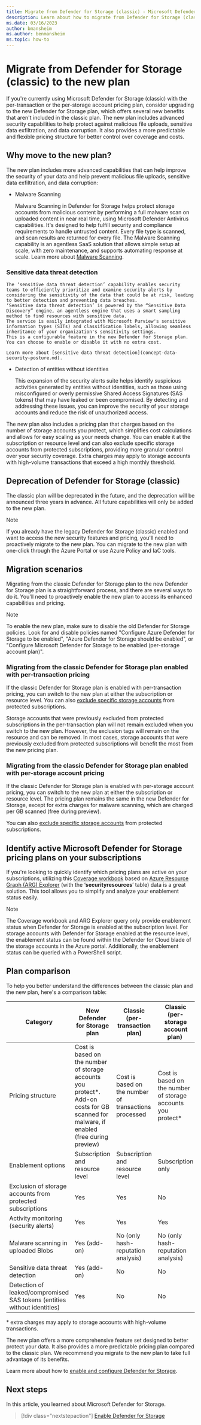 ```yaml
---
title: Migrate from Defender for Storage (classic) - Microsoft Defender for Cloud
description: Learn about how to migrate from Defender for Storage (classic) to the new Defender for Storage plan to take advantage of its enhanced capabilities and pricing.
ms.date: 03/16/2023
author: bmansheim
ms.author: benmansheim
ms.topic: how-to
---
```


# Migrate from Defender for Storage (classic) to the new plan

If you're currently using Microsoft Defender for Storage (classic) with the per-transaction or the per-storage account pricing plan, consider upgrading to the new Defender for Storage plan, which offers several new benefits that aren't included in the classic plan. The new plan includes advanced security capabilities to help protect against malicious file uploads, sensitive data exfiltration, and data corruption. It also provides a more predictable and flexible pricing structure for better control over coverage and costs.

## Why move to the new plan?

The new plan includes more advanced capabilities that can help improve the security of your data and help prevent malicious file uploads, sensitive data exfiltration, and data corruption:

- Malware Scanning

    Malware Scanning in Defender for Storage helps protect storage accounts from malicious content by performing a full malware scan on uploaded content in near real time, using Microsoft Defender Antivirus capabilities. It's designed to help fulfill security and compliance requirements to handle untrusted content. Every file type is scanned, and scan results are returned for every file.
    The Malware Scanning capability is an agentless SaaS solution that allows simple setup at scale, with zero maintenance, and supports automating response at scale.
    Learn more about [Malware Scanning](defender-for-storage-malware-scan.md).

### Sensitive data threat detection

    The ‘sensitive data threat detection’ capability enables security teams to efficiently prioritize and examine security alerts by considering the sensitivity of the data that could be at risk, leading to better detection and preventing data breaches.
    ‘Sensitive data threat detection’ is powered by the “Sensitive Data Discovery” engine, an agentless engine that uses a smart sampling method to find resources with sensitive data.
    The service is easily integrated with Microsoft Purview's sensitive information types (SITs) and classification labels, allowing seamless inheritance of your organization's sensitivity settings.
    This is a configurable feature in the new Defender for Storage plan. You can choose to enable or disable it with no extra cost.

    Learn more about [sensitive data threat detection](concept-data-security-posture.md).

- Detection of entities without identities

    This expansion of the security alerts suite helps identify suspicious activities generated by entities without identities, such as those using misconfigured or overly permissive Shared Access Signatures (SAS tokens) that may have leaked or been compromised. By detecting and addressing these issues, you can improve the security of your storage accounts and reduce the risk of unauthorized access.

The new plan also includes a pricing plan that charges based on the number of storage accounts you protect, which simplifies cost calculations and allows for easy scaling as your needs change. You can enable it at the subscription or resource level and can also exclude specific storage accounts from protected subscriptions, providing more granular control over your security coverage. Extra charges may apply to storage accounts with high-volume transactions that exceed a high monthly threshold.

## Deprecation of Defender for Storage (classic)

The classic plan will be deprecated in the future, and the deprecation will be announced three years in advance. All future capabilities will only be added to the new plan.

> [!NOTE]
> If you already have the legacy Defender for Storage (classic) enabled and want to access the new security features and pricing, you'll need to proactively migrate to the new plan. You can migrate to the new plan with one-click through the Azure Portal or use Azure Policy and IaC tools.

## Migration scenarios

Migrating from the classic Defender for Storage plan to the new Defender for Storage plan is a straightforward process, and there are several ways to do it. You'll need to proactively enable the new plan to access its enhanced capabilities and pricing.

>[!NOTE]
> To enable the new plan, make sure to disable the old Defender for Storage policies. Look for and disable policies named "Configure Azure Defender for Storage to be enabled", "Azure Defender for Storage should be enabled", or "Configure Microsoft Defender for Storage to be enabled (per-storage account plan)".

### Migrating from the classic Defender for Storage plan enabled with per-transaction pricing

If the classic Defender for Storage plan is enabled with per-transaction pricing, you can switch to the new plan at either the subscription or resource level. You can also [exclude specific storage accounts](../storage/common/azure-defender-storage-configure.md#) from protected subscriptions.

Storage accounts that were previously excluded from protected subscriptions in the per-transaction plan will not remain excluded when you switch to the new plan. However, the exclusion tags will remain on the resource and can be removed. In most cases, storage accounts that were previously excluded from protected subscriptions will benefit the most from the new pricing plan. 

### Migrating from the classic Defender for Storage plan enabled with per-storage account pricing

If the classic Defender for Storage plan is enabled with per-storage account pricing, you can switch to the new plan at either the subscription or resource level. The pricing plan remains the same in the new Defender for Storage, except for extra charges for malware scanning, which are charged per GB scanned (free during preview).

 You can also [exclude specific storage accounts](../storage/common/azure-defender-storage-configure.md#) from protected subscriptions.

## Identify active Microsoft Defender for Storage pricing plans on your subscriptions

If you're looking to quickly identify which pricing plans are active on your subscriptions, utilizing this [Coverage workbook](https://portal.azure.com/#blade/AppInsightsExtension/UsageNotebookBlade/ComponentId/Azure%20Security%20Center/ConfigurationId/community-Workbooks%2FAzure%20Security%20Center%2FCoverage/Type/workbook/WorkbookTemplateName/Coverage) based on [Azure Resource Graph (ARG) Explorer](https://portal.azure.com/#view/HubsExtension/ArgQueryBlade) (with the ‘**securityresources**’ table) data is a great solution. This tool allows you to simplify and analyze your enablement status easily.

>[!NOTE]
>The Coverage workbook and ARG Explorer query only provide enablement status when Defender for Storage is enabled at the subscription level. For storage accounts with Defender for Storage enabled at the resource level, the enablement status can be found within the Defender for Cloud blade of the storage accounts in the Azure portal. Additionally, the enablement status can be queried with a PowerShell script.


## Plan comparison

To help you better understand the differences between the classic plan and the new plan, here's a comparison table:

| Category | New Defender for Storage plan | Classic (per-transaction plan) | Classic (per-storage account plan) |
| --- | --- | --- | --- |
| Pricing structure | Cost is based on the number of storage accounts you protect\*. Add-on costs for GB scanned for malware, if enabled (free during preview) | Cost is based on the number of transactions processed | Cost is based on the number of storage accounts you protect* |
| Enablement options | Subscription and resource level | Subscription and resource level | Subscription only |
| Exclusion of storage accounts from protected subscriptions | Yes | Yes | No |
| Activity monitoring (security alerts) | Yes | Yes | Yes |
| Malware scanning in uploaded Blobs | Yes (add-on) | No (only hash-reputation analysis) | No (only hash-reputation analysis) |
| Sensitive data threat detection | Yes (add-on) | No | No |
| Detection of leaked/compromised SAS tokens (entities without identities) | Yes | No | No |

\* extra charges may apply to storage accounts with high-volume transactions.

The new plan offers a more comprehensive feature set designed to better protect your data. It also provides a more predictable pricing plan compared to the classic plan. We recommend you migrate to the new plan to take full advantage of its benefits.

Learn more about how to [enable and configure Defender for Storage](../storage/common/azure-defender-storage-configure.md).

## Next steps

In this article, you learned about Microsoft Defender for Storage.

> [!div class="nextstepaction"]
> [Enable Defender for Storage](enable-enhanced-security.md)
